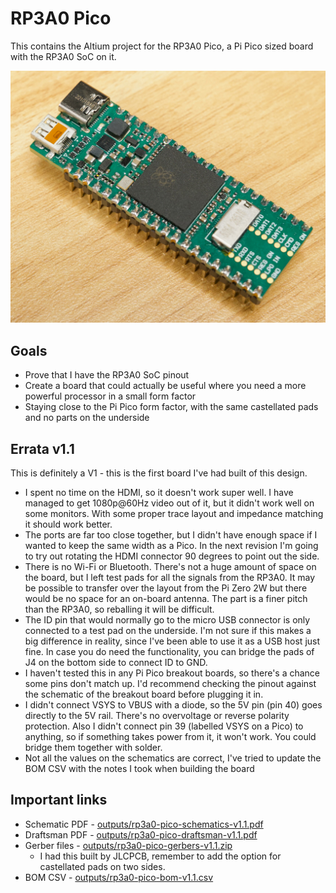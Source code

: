# RP3A0 Pico

This contains the Altium project for the RP3A0 Pico, a Pi Pico sized board with the RP3A0 SoC on it. 

![](../../docs/images/rp3a0-pico-photo.jpeg)

## Goals
* Prove that I have the RP3A0 SoC pinout
* Create a board that could actually be useful where you need a more powerful processor in a small form factor
* Staying close to the Pi Pico form factor, with the same castellated pads and no parts on the underside

## Errata v1.1
This is definitely a V1 - this is the first board I've had built of this design.  
* I spent no time on the HDMI, so it doesn't work super well. I have managed to get 1080p@60Hz video out of it, but it didn't work well on some monitors. With some proper trace layout and impedance matching it should work better.
* The ports are far too close together, but I didn't have enough space if I wanted to keep the same width as a Pico. In the next revision I'm going to try out rotating the HDMI connector 90 degrees to point out the side.
* There is no Wi-Fi or Bluetooth. There's not a huge amount of space on the board, but I left test pads for all the signals from the RP3A0. It may be possible to transfer over the layout from the Pi Zero 2W but there would be no space for an on-board antenna. The part is a finer pitch than the RP3A0, so reballing it will be difficult.
* The ID pin that would normally go to the micro USB connector is only connected to a test pad on the underside. I'm not sure if this makes a big difference in reality, since I've been able to use it as a USB host just fine. In case you do need the functionality, you can bridge the pads of J4 on the bottom side to connect ID to GND.
* I haven't tested this in any Pi Pico breakout boards, so there's a chance some pins don't match up. I'd recommend checking the pinout against the schematic of the breakout board before plugging it in.
* I didn't connect VSYS to VBUS with a diode, so the 5V pin (pin 40) goes directly to the 5V rail. There's no overvoltage or reverse polarity protection. Also I didn't connect pin 39 (labelled VSYS on a Pico) to anything, so if something takes power from it, it won't work. You could bridge them together with solder.
* Not all the values on the schematics are correct, I've tried to update the BOM CSV with the notes I took when building the board

## Important links
* Schematic PDF - [outputs/rp3a0-pico-schematics-v1.1.pdf](outputs/rp3a0-pico-schematics-v1.1.pdf)
* Draftsman PDF - [outputs/rp3a0-pico-draftsman-v1.1.pdf](outputs/rp3a0-pico-draftsman-v1.1.pdf)
* Gerber files - [outputs/rp3a0-pico-gerbers-v1.1.zip](outputs/rp3a0-pico-gerbers-v1.1.zip)
  * I had this built by JLCPCB, remember to add the option for castellated pads on two sides.
* BOM CSV - [outputs/rp3a0-pico-bom-v1.1.csv](outputs/rp3a0-pico-bom-v1.1.csv)
